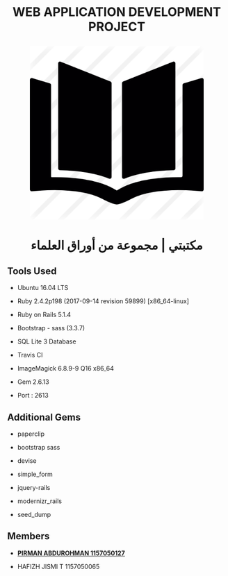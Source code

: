 # <p align="center"> WEB APPLICATION DEVELOPMENT PROJECT</p>
<p align="center" ><img width="400" height="400" src= "app/assets/images/favicon.png"/></p>

<h1 align="center">مكتبتي | مجموعة من أوراق العلماء</h1>

## Tools Used

* Ubuntu 16.04 LTS

* Ruby 2.4.2p198 (2017-09-14 revision 59899) [x86_64-linux]

* Ruby on Rails 5.1.4 

* Bootstrap - sass (3.3.7)

* SQL Lite 3 Database

* Travis CI

* ImageMagick 6.8.9-9 Q16 x86_64

* Gem 2.6.13

* Port : 2613

## Additional Gems

* paperclip

* bootstrap sass

* devise

* simple_form

* jquery-rails

* modernizr_rails

* seed_dump


## Members

- **[PIRMAN ABDUROHMAN 1157050127](https://www.instagram.com/pimenvibritania/)**
* HAFIZH JISMI T 1157050065
